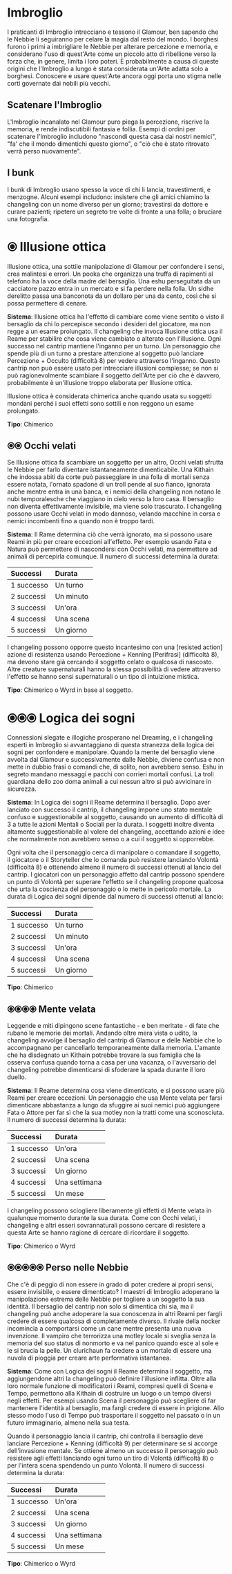 # Imbroglio

I praticanti di Imbroglio intrecciano e tessono il Glamour, ben sapendo che le Nebbie li seguiranno per celare la magia dal resto del mondo. I borghesi furono i primi a imbrigliare le Nebbie per alterare percezione e memoria, e considerano l'uso di quest'Arte come un piccolo atto di ribellione verso la forza che, in genere, limita i loro poteri. È probabilmente a causa di queste origini che l'Imbroglio a lungo è stata considerata un'Arte adatta solo a borghesi. Conoscere e usare quest'Arte ancora oggi porta uno stigma nelle corti governate dai nobili più vecchi.  

## Scatenare l'Imbroglio  

L'Imbroglio incanalato nel Glamour puro piega la percezione, riscrive la memoria, e rende indiscutibili fantasia e follia. Esempi di ordini per scatenare l'Imbroglio includono "nascondi questa casa dai nostri nemici", "fa' che il mondo dimentichi questo giorno", o "ciò che è stato ritrovato verrà perso nuovamente".  

## I bunk  

I bunk di Imbroglio usano spesso la voce di chi li lancia, travestimenti, e menzogne. Alcuni esempi includono: insistere che gli amici chiamino la changeling con un nome diverso per un giorno; travestirsi da dottore e curare pazienti; ripetere un segreto tre volte di fronte a una folla; o bruciare una fotografia.  

# ⦿ Illusione ottica  

Illusione ottica, una sottile manipolazione di Glamour per confondere i sensi, crea malintesi e errori. Un pooka che organizza una truffa di rapimenti al telefono ha la voce della madre del bersaglio. Una eshu perseguitata da un cacciatore pazzo entra in un mercato e si fa perdere nella folla. Un sidhe derelitto passa una banconota da un dollaro per una da cento, così che si possa permettere di cenare.  

**Sistema**: Illusione ottica ha l'effetto di cambiare come viene sentito o visto il bersaglio da chi lo percepisce secondo i desideri del giocatore, ma non regge a un esame prolungato. Il changeling che invoca Illusione ottica usa il Reame per stabilire che cosa viene cambiato o alterato con l'illusione. Ogni successo nel cantrip mantiene l'inganno per un turno. Un personaggio che spende più di un turno a prestare attenzione al soggetto può lanciare Percezione + Occulto (difficoltà 8) per vedere attraverso l'inganno. Questo cantrip non può essere usato per intrecciare illusioni complesse; se non si può ragionevolmente scambiare il soggetto dell'Arte per ciò che è davvero, probabilmente è un'illusione troppo elaborata per Illusione ottica.  

Illusione ottica è considerata chimerica anche quando usata su soggetti mondani perché i suoi effetti sono sottili e non reggono un esame prolungato.  

**Tipo**: Chimerico  

## ⦿⦿ Occhi velati  

Se Illusione ottica fa scambiare un soggetto per un altro, Occhi velati sfrutta le Nebbie per farlo diventare istantaneamente dimenticabile. Una Kithain che indossa abiti da corte può passeggiare in una folla di mortali senza essere notata, l'ornato spadone di un troll pende al suo fianco, ignorata anche mentre entra in una banca, e i nemici della changeling non notano le nubi temporalesche che viaggiano in cielo verso la loro casa. Il bersaglio non diventa effettivamente invisibile, ma viene solo trascurato. I changeling possono usare Occhi velati in modo dannoso, velando macchine in corsa e nemici incombenti fino a quando non è troppo tardi.  

**Sistema**: Il Rame determina ciò che verrà ignorato, ma si possono usare Reami in più per creare eccezioni all'effetto. Per esempio usando Fata e Natura può permettere di nascondersi con Occhi velati, ma permettere ad animali di percepirla comunque. Il numero di successi determina la durata:  

| Successi   | Durata    |
|:-----------|:----------|
| 1 successo | Un turno  |
| 2 successi | Un minuto |
| 3 successi | Un'ora    |
| 4 successi | Una scena |
| 5 successi | Un giorno |  

I changeling possono opporre questo incantesimo con una [resisted action] azione di resistenza usando Percezione + Kenning [Perifrasi]  (difficoltà 8), ma devono stare già cercando il soggetto celato o qualcosa di nascosto. Altre creature supernaturali hanno la stessa possibilità di vedere attraverso l'effetto se hanno sensi supernaturali o un tipo di intuizione mistica.  

**Tipo**: Chimerico o Wyrd in base al soggetto.  

# ⦿⦿⦿ Logica dei sogni  

Connessioni slegate e illogiche prosperano nel Dreaming, e i changeling esperti in Imbroglio si avvantaggiano di questa stranezza della logica dei sogni per confondere e manipolare. Quando la mente del bersaglio viene avvolta dal Glamour e successivamente dalle Nebbie, diviene confusa e non mette in dubbio frasi o comandi che, di solito, non avrebbero senso. Eshu in segreto mandano messaggi e pacchi con corrieri mortali confusi. La troll guardiana dello zoo doma animali a cui nessun altro si può avvicinare in sicurezza.  

**Sistema**: In Logica dei sogni il Reame determina il bersaglio. Dopo aver lanciato con successo il cantrip, il changeling impone uno stato mentale confuso e suggestionabile al soggetto, causando un aumento di difficoltà di 3 a tutte le azioni Mentali o Sociali per la durata. I soggetti inoltre diventa altamente suggestionabile al volere del changeling, accettando azioni e idee che normalmente non avrebbero senso o a cui il soggetto si opporrebbe.  

Ogni volta che il personaggio cerca di manipolare o comandare il soggetto, il giocatore o il Storyteller che lo comanda può resistere lanciando Volontà (difficoltà 8) e ottenendo almeno il numero di successi ottenuti al lancio del cantrip. I giocatori con un personaggio affetto dal cantrip possono spendere un punto di Volontà per superare l'effetto se il changeling propone qualcosa che urta la coscienza del personaggio o lo mette in pericolo mortale. La durata di Logica dei sogni dipende dal numero di successi ottenuti al lancio:  

| Successi   | Durata    |
|:-----------|:----------|
| 1 successo | Un turno  |
| 2 successi | Un minuto |
| 3 successi | Un'ora    |
| 4 successi | Una scena |
| 5 successi | Un giorno |  

**Tipo**: Chimerico  

## ⦿⦿⦿⦿ Mente velata  

Leggende e miti dipingono scene fantastiche - e ben meritate - di fate che rubano le memorie dei mortali. Andando oltre mera vista o udito, la changeling avvolge il bersaglio del cantrip di Glamour e delle Nebbie che lo accompagnano per cancellarlo temporaneamente dalla memoria. L'amante che ha disdegnato un Kithain potrebbe trovare la sua famiglia che la osserva confusa quando torna a casa per una vacanza, o l'avversario del changeling potrebbe dimenticarsi di sfoderare la spada durante il loro duello.  

**Sistema**: Il Reame determina cosa viene dimenticato, e si possono usare più Reami per creare eccezioni. Un personaggio che usa Mente velata per farsi dimenticare abbastanza a lungo da sfuggire ai suoi nemici può aggiungere Fata o Attore per far sì che la sua motley non la tratti come una sconosciuta. Il numero di successi determina la durata: 

| Successi   | Durata        |
|:-----------|:--------------|
| 1 successo | Un'ora        |
| 2 successi | Una scena     |
| 3 successi | Un giorno     |
| 4 successi | Una settimana |
| 5 successi | Un mese       |  

I changeling possono sciogliere liberamente gli effetti di Mente velata in qualunque momento durante la sua durata. Come con Occhi velati, i changeling e altri esseri sovrannaturali possono cercare di resistere a questa Arte se hanno ragione di cercare di ricordare il soggetto.  

**Tipo**: Chimerico o Wyrd

## ⦿⦿⦿⦿⦿ Perso nelle Nebbie

Che c'è di peggio di non essere in grado di poter credere ai propri sensi, essere invisibile, o essere dimenticato? I maestri di Imbroglio adoperano la manipolazione estrema delle Nebbie per togliere a un soggetto la sua identità. Il bersaglio del cantrip non solo si dimentica chi sia, ma il changeling può anche adoperare la sua conoscenza in altri Reami per fargli credere di essere qualcosa di completamente diverso. Il rivale della nocker incomincia a comportarsi come un cane mentre presenta una nuova invenzione. Il vampiro che terrorizza una motley locale si sveglia senza la memoria del suo status di nonmorto e va nel panico quando esce al sole e le si brucia la pelle. Un clurichaun fa credere a un mortale di essere una nuvola di pioggia per creare arte performativa istantanea.  

**Sistema**: Come con Logica dei sogni il Reame determina il soggetto, ma aggiungendone altri la changeling può definire l'illusione inflitta. Oltre alla loro normale funzione di modificatori i Reami, compresi quelli di Scena e Tempo, permettono alla Kithain di costruire un luogo o un tempo diversi negli effetti. Per esempi usando Scena il personaggio può scegliere di far mantenere l'identità al bersaglio, ma fargli credere di essere in prigione. Allo stesso modo l'uso di Tempo può trasportare il soggetto nel passato o in un futuro immaginario, almeno nella sua testa.  

Quando il personaggio lancia il cantrip, chi controlla il bersaglio deve lanciare Percezione + Kenning (difficoltà 9) per determinare se si accorge dell'invasione mentale. Se ottiene almeno un successo il personaggio può resistere agli effetti lanciando ogni turno un tiro di Volontà (difficoltà 8) o per l'intera scena spendendo un punto Volontà. Il numero di successi determina la durata:  

| Successi   | Durata        |
|:-----------|:--------------|
| 1 successo | Un'ora        |
| 2 successi | Una scena     |
| 3 successi | Un giorno     |
| 4 successi | Una settimana |
| 5 successi | Un mese       |  

**Tipo**: Chimerico o Wyrd